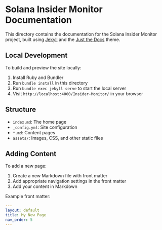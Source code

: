 # Solana Insider Monitor Documentation

This directory contains the documentation for the Solana Insider Monitor project, built using [Jekyll](https://jekyllrb.com/) and the [Just the Docs](https://just-the-docs.github.io/just-the-docs/) theme.

## Local Development

To build and preview the site locally:

1. Install Ruby and Bundler
2. Run `bundle install` in this directory
3. Run `bundle exec jekyll serve` to start the local server
4. Visit `http://localhost:4000/Insider-Monitor/` in your browser

## Structure

- `index.md`: The home page
- `_config.yml`: Site configuration
- `*.md`: Content pages
- `assets/`: Images, CSS, and other static files

## Adding Content

To add a new page:

1. Create a new Markdown file with front matter
2. Add appropriate navigation settings in the front matter
3. Add your content in Markdown

Example front matter:

```yaml
---
layout: default
title: My New Page
nav_order: 5
---
```
